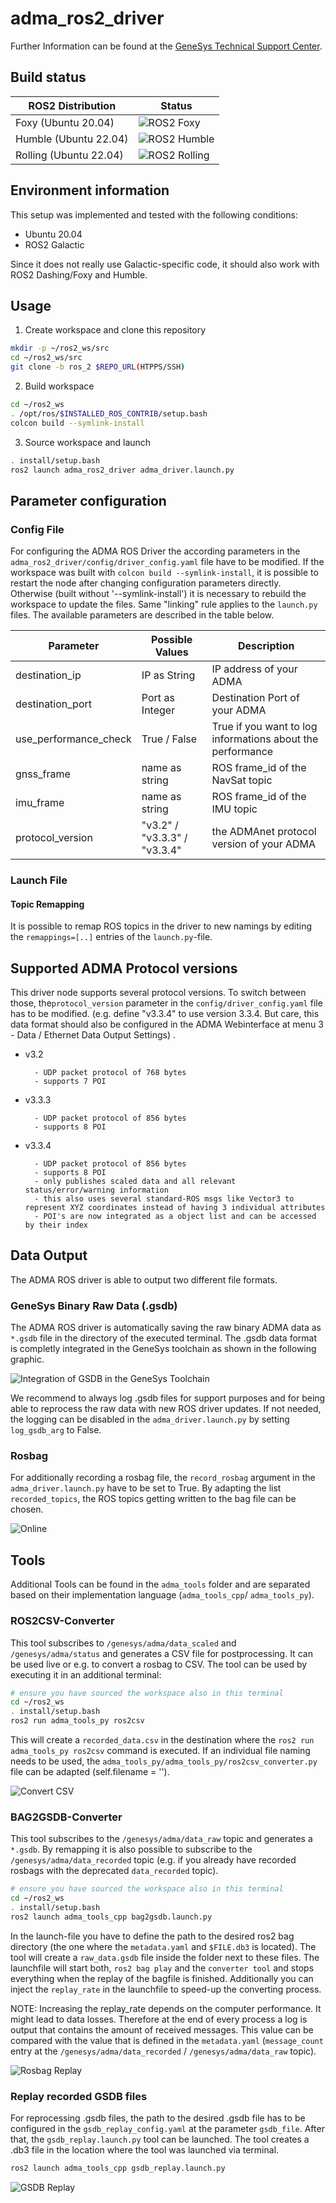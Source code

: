 # adma_ros2_driver
Further Information can be found at the [GeneSys Technical Support Center](https://genesys-offenburg.de/support-center/). 

## Build status

| ROS2 Distribution | Status |
|---|---|
Foxy (Ubuntu 20.04) | ![ROS2 Foxy](https://github.com/freak89dutch/adma_ros_driver/actions/workflows/ros2_dev_foxy.yml/badge.svg) |
Humble (Ubuntu 22.04) | ![ROS2 Humble](https://github.com/freak89dutch/adma_ros_driver/actions/workflows/ros2_dev_humble.yml/badge.svg) |
Rolling (Ubuntu 22.04) | ![ROS2 Rolling](https://github.com/freak89dutch/adma_ros_driver/actions/workflows/ros2_dev_rolling.yml/badge.svg) |

## Environment information
This setup was implemented and tested with the following conditions:
- Ubuntu 20.04
- ROS2 Galactic

Since it does not really use Galactic-specific code, it should also work with ROS2 Dashing/Foxy and Humble.

## Usage
1. Create workspace and clone this repository
```bash
mkdir -p ~/ros2_ws/src
cd ~/ros2_ws/src
git clone -b ros_2 $REPO_URL(HTPPS/SSH)
```

2. Build workspace
```bash
cd ~/ros2_ws
. /opt/ros/$INSTALLED_ROS_CONTRIB/setup.bash
colcon build --symlink-install
```

3. Source workspace and launch
```bash
. install/setup.bash
ros2 launch adma_ros2_driver adma_driver.launch.py
```

## Parameter configuration
### Config File
For configuring the ADMA ROS Driver the according parameters in the `adma_ros2_driver/config/driver_config.yaml` file have to be modified.
If the workspace was built with `colcon build --symlink-install`, it is possible to restart the node after changing configuration parameters directly. Otherwise (built without '--symlink-install') it is necessary to rebuild the workspace to update the files. 
Same "linking" rule applies to the `launch.py` files. The available parameters are described in the table below.

| Parameter | Possible Values | Description|
|---|---|---|
| destination_ip | IP as String | IP address of your ADMA |
| destination_port | Port as Integer | Destination Port of your ADMA |
| use_performance_check | True / False | True if you want to log informations about the performance |
| gnss_frame | name as string | ROS frame_id of the NavSat topic |
| imu_frame | name as string | ROS frame_id of the IMU topic |
| protocol_version | "v3.2" / "v3.3.3" / "v3.3.4" | the ADMAnet protocol version of your ADMA |

### Launch File
#### Topic Remapping
It is possible to remap ROS topics in the driver to new namings by editing the `remappings=[..]` entries of the `launch.py`-file. 

## Supported ADMA Protocol versions
This driver node supports several protocol versions.
To switch between those, the`protocol_version` parameter in the `config/driver_config.yaml` file has to be modified. (e.g. define "v3.3.4"  to use version 3.3.4. But care, this data format should also be configured in the ADMA Webinterface at menu 3 - Data / Ethernet Data Output Settings) .

* v3.2

        - UDP packet protocol of 768 bytes
        - supports 7 POI
- v3.3.3

        - UDP packet protocol of 856 bytes
        - supports 8 POI
- v3.3.4

        - UDP packet protocol of 856 bytes
        - supports 8 POI
        - only publishes scaled data and all relevant status/error/warning information
        - this also uses several standard-ROS msgs like Vector3 to represent XYZ coordinates instead of having 3 individual attributes
        - POI's are now integrated as a object list and can be accessed by their index 

## Data Output
The ADMA ROS driver is able to output two different file formats. 

### GeneSys Binary Raw Data (.gsdb)
The ADMA ROS driver is automatically saving the raw binary ADMA data as `*.gsdb` file in the directory of the executed terminal. The .gsdb data format is completly integrated in the GeneSys toolchain as shown in the following graphic.

![Integration of GSDB in the GeneSys Toolchain](https://user-images.githubusercontent.com/105273302/230074686-9b17826a-16d4-4f6a-83f7-8cd19daad914.jpg)

We recommend to always log .gsdb files for support purposes and for being able to reprocess the raw data with new ROS driver updates. If not needed, the logging can be disabled in the 
`adma_driver.launch.py` by setting `log_gsdb_arg` to False. 

### Rosbag 
For additionally recording a rosbag file, the `record_rosbag` argument in the `adma_driver.launch.py` have to be set to True. By adapting the list `recorded_topics`, the ROS topics getting written to the bag file can be chosen. 

![Online](https://user-images.githubusercontent.com/105273302/230114010-a0ac709a-d661-4f85-8706-973f8e96820c.jpg)

## Tools
Additional Tools can be found in the `adma_tools` folder and are separated based on their implementation language (`adma_tools_cpp`/ `adma_tools_py`).

### ROS2CSV-Converter
This tool subscribes to `/genesys/adma/data_scaled` and `/genesys/adma/status` and generates a CSV file for postprocessing. It can be used live or e.g. to convert a rosbag to CSV. 
The tool can be used by executing it in an additional terminal:

```bash
# ensure you have sourced the workspace also in this terminal
cd ~/ros2_ws
. install/setup.bash
ros2 run adma_tools_py ros2csv
```

This will create a `recorded_data.csv` in the destination where the `ros2 run adma_tools_py ros2csv` command is executed.
If an individual file naming needs to be used, the `adma_tools_py/adma_tools_py/ros2csv_converter.py` file can be adapted (self.filename = '').

![Convert CSV](https://user-images.githubusercontent.com/105273302/230113444-051bd497-82c2-4ae9-b0ee-10c916006a9a.jpg)


### BAG2GSDB-Converter
This tool subscribes to the `/genesys/adma/data_raw` topic and generates a `*.gsdb`. By remapping it is also possible to subscribe to the `/genesys/adma/data_recorded` topic (e.g. if you already have recorded rosbags with the deprecated `data_recorded` topic). 

```bash
# ensure you have sourced the workspace also in this terminal
cd ~/ros2_ws
. install/setup.bash
ros2 launch adma_tools_cpp bag2gsdb.launch.py
```
In the launch-file you have to define the path to the desired ros2 bag directory (the one where the `metadata.yaml` and `$FILE.db3` is located). The tool will create a `raw_data.gsdb` file inside the folder next to these files.
The launchfile will start both, `ros2 bag play` and the `converter tool` and stops everything when the replay of the bagfile is finished.
Additionally you can inject the `replay_rate` in the launchfile to speed-up the converting process.

NOTE: Increasing the replay_rate depends on the computer performance. It might lead to data losses. 
Therefore at the end of every process a log is output that contains the amount of received messages. 
This value can be compared with the value that is defined in the `metadata.yaml` (`message_count` entry at the `/genesys/adma/data_recorded` / `/genesys/adma/data_raw` topic). 

![Rosbag Replay](https://user-images.githubusercontent.com/105273302/230113644-8de6f0a6-aa27-4371-835d-bbb5a706c202.jpg)

### Replay recorded GSDB files
For reprocessing .gsdb files, the path to the desired .gsdb file has to be configured in the `gsdb_replay_config.yaml` at the parameter `gsdb_file`. After that, the `gsdb_replay.launch.py` tool can be launched.
The tool creates a .db3 file in the location where the tool was launched via terminal.  

```bash
ros2 launch adma_tools_cpp gsdb_replay.launch.py
```
![GSDB Replay](https://user-images.githubusercontent.com/105273302/230113700-73885377-8fa8-4456-91e6-786bbe50ad6b.jpg)

